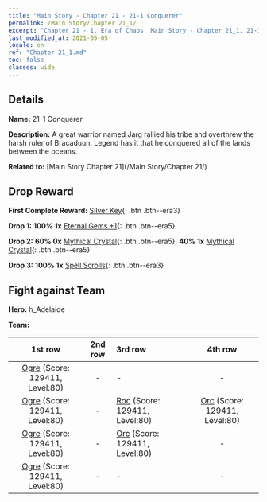 ```yaml
---
title: "Main Story - Chapter 21 - 21-1 Conquerer"
permalink: /Main Story/Chapter 21_1/
excerpt: "Chapter 21 - 1. Era of Chaos  Main Story - Chapter 21_1. 21-1 Conquerer"
last_modified_at: 2021-05-05
locale: en
ref: "Chapter 21_1.md"
toc: false
classes: wide
---
```


## Details

 **Name:** 21-1 Conquerer

 **Description:** A great warrior named Jarg rallied his tribe and overthrew the harsh ruler of Bracaduun. Legend has it that he conquered all of the lands between the oceans.

 **Related to:** [Main Story Chapter 21](/Main Story/Chapter 21/)

## Drop Reward

 **First Complete Reward:** [Silver Key](/Items/con_693/){: .btn .btn--era3}

 **Drop 1:** **100% 1x** [Eternal Gems +1](/Items/mat_72/){: .btn .btn--era5}

 **Drop 2:** **60% 0x** [Mythical Crystal](/Items/mat_66/){: .btn .btn--era5}, **40% 1x** [Mythical Crystal](/Items/mat_66/){: .btn .btn--era5}

 **Drop 3:** **100% 1x** [Spell Scrolls](/Items/con_694/){: .btn .btn--era3}


## Fight against Team
 **Hero:** h_Adelaide

 **Team:**


  | 1st row | 2nd row | 3rd row | 4th row |
  |:----:|:----:|:----|:----:|
  | [Ogre](/units/Ogre/) (Score: 129411, Level:80)  | - | - | - |
  | [Ogre](/units/Ogre/) (Score: 129411, Level:80)  | - | [Roc](/units/Roc/) (Score: 129411, Level:80)  | [Orc](/units/Orc/) (Score: 129411, Level:80)  |
  | [Ogre](/units/Ogre/) (Score: 129411, Level:80)  | - | [Orc](/units/Orc/) (Score: 129411, Level:80)  | - |
  | [Ogre](/units/Ogre/) (Score: 129411, Level:80)  | - | - | - |


